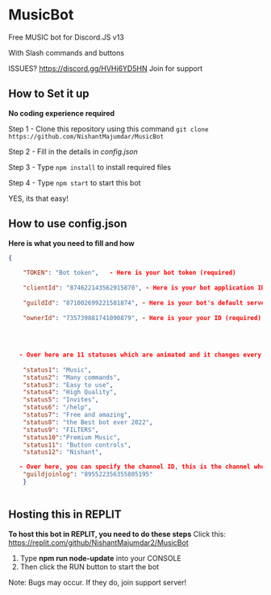 # MusicBot

Free MUSIC bot for Discord.JS v13

With Slash commands and buttons


ISSUES? https://discord.gg/HVHj6YD5HN Join for support



## How to Set it up

<b> No coding experience required</b>

Step 1 - Clone this repository using this command `git clone https://github.com/NishantMajumdar/MusicBot`

Step 2 - Fill in the details in <i>config.json</i>

Step 3 - Type `npm install` to install required files

Step 4 - Type `npm start` to start this bot


YES, its that easy!

## How to use config.json

<b>Here is what you need to fill and how</b>

```json
{
    
    "TOKEN": "Bot token",   - Here is your bot token (required)
    
    "clientId": "874622143562915870", - Here is your bot application ID (optional)
    
    "guildId": "871002699221581874", - Here is your bot's default server ID (required)
    
    "ownerId": "735739881741090879", - Here is your your ID (required) This is needed to show who created the bot

   
   
   
   - Over here are 11 statuses which are animated and it changes every 10 seconds! Customize it as you wish (required)
   
    "status1": "Music",
    "status2": "Many commands",
    "status3": "Easy to use",
    "status4": "High Quality",
    "status5": "Invites",
    "status6": "/help",
    "status7": "Free and amazing",
    "status8": "the Best bot ever 2022",
    "status9": "FILTERS",
    "status10":"Premium Music",
    "status11": "Button controls",
    "status12": "Nishant",

   - Over here, you can specify the channel ID, this is the channel where messages will log every time your bot joins a new server!
    "guildjoinlog": "895522356355805195"
    } 
    
```


## Hosting this in REPLIT

<b> To host this bot in REPLIT, you need to do these steps</b>
Click this: https://replit.com/github/NishantMajumdar2/MusicBot
  
  <ol>
    <li>Type <b>npm run node-update</b> into your CONSOLE</li>
  <li>Then click the RUN button to start the bot</li>
  
</ol>
Note: Bugs may occur. If they do, join support server!
